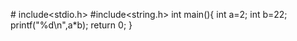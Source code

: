 # include<stdio.h>
#include<string.h>
int main(){
  int a=2;
  int b=22;
  printf("%d\n",a*b);
  return 0;
}


